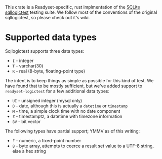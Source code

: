 This crate is a Readyset-specific, rust implmentation of the [SQLite
sqllogictest](https://sqlite.org/sqllogictest/doc/trunk/about.wiki) 
testing suite. We follow most of the conventions of the original
sqllogictest, so please check out it's wiki.

# Supported data types

Sqllogictest supports three data types:

- `I` - integer
- `T` - varchar(30)
- `R` - real (8-byte, floating-point type)

The intent is to keep things as simple as possible for this kind of test.
We have found that to be mostly sufficient, but we've added support to
`readyset-logictest` for a few additional data types:

- `UI` - unsigned integer (mysql only)
- `D` - date, although this is actually a `datetime` or `timestamp`
- `M` - time, a simple clock time with no date component
- `Z` - timestamptz, a datetime with timezone information
- `BV` - bit vector

The following types have partial support; YMMV as of this writing:

- `F` - numeric, a fixed-point number
- `B` - byte array, attempts to coerce a result set value to a UTF-8 string, else a hex string

